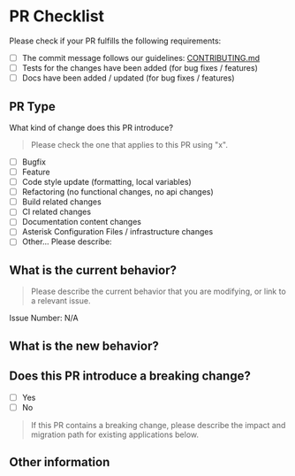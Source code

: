 # PR Checklist

Please check if your PR fulfills the following requirements:

- [ ] The commit message follows our guidelines: [CONTRIBUTING.md](../CONTRIBUTING.md)
- [ ] Tests for the changes have been added (for bug fixes / features)
- [ ] Docs have been added / updated (for bug fixes / features)

## PR Type

What kind of change does this PR introduce?

> Please check the one that applies to this PR using "x".

- [ ] Bugfix
- [ ] Feature
- [ ] Code style update (formatting, local variables)
- [ ] Refactoring (no functional changes, no api changes)
- [ ] Build related changes
- [ ] CI related changes
- [ ] Documentation content changes
- [ ] Asterisk Configuration Files / infrastructure changes
- [ ] Other... Please describe:

## What is the current behavior?

> Please describe the current behavior that you are modifying,
> or link to a relevant issue.

Issue Number: N/A

## What is the new behavior?

## Does this PR introduce a breaking change?

- [ ] Yes
- [ ] No

> If this PR contains a breaking change,
> please describe the impact and migration path for existing applications below.

## Other information
